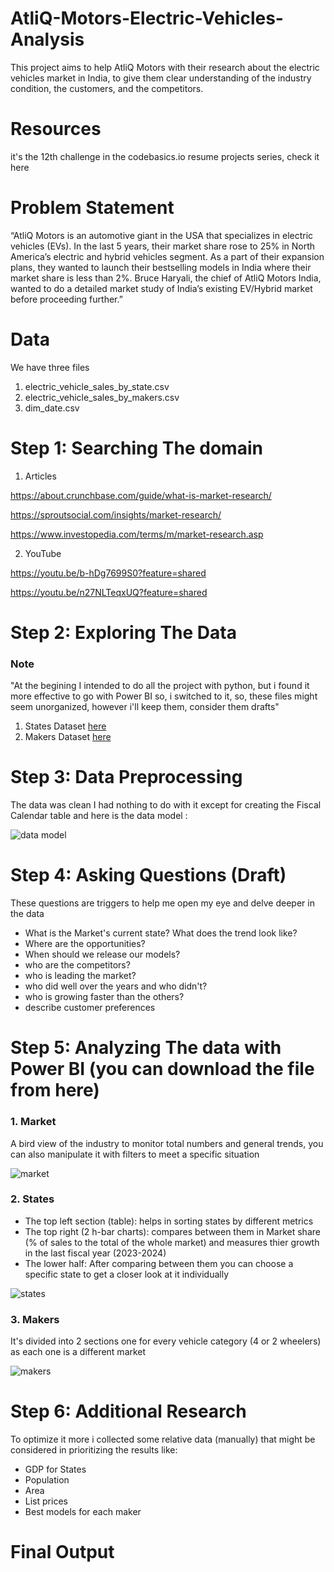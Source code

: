 # AtliQ-Motors-Electric-Vehicles-Analysis

This project aims to help AtliQ Motors with their research about the electric vehicles market in India, to give them clear understanding of the industry condition, the customers, and the competitors.

# Resources
it's the 12th challenge in the codebasics.io resume projects series, check it here 

# Problem Statement
“AtliQ Motors is an automotive giant in the USA that specializes in electric vehicles (EVs). In the last 5 years, their market share rose to 25% in North America’s electric and hybrid vehicles segment. As a part of their expansion plans, they wanted to launch their bestselling models in India where their market share is less than 2%. Bruce Haryali, the chief of AtliQ Motors India, wanted to do a detailed market study of India’s existing EV/Hybrid market before proceeding further.”

# Data
We have three files

1. electric_vehicle_sales_by_state.csv
2. electric_vehicle_sales_by_makers.csv
3. dim_date.csv

# Step 1: Searching The domain
1. Articles
   
https://about.crunchbase.com/guide/what-is-market-research/

https://sproutsocial.com/insights/market-research/

https://www.investopedia.com/terms/m/market-research.asp

2. YouTube

https://youtu.be/b-hDg7699S0?feature=shared

https://youtu.be/n27NLTeqxUQ?feature=shared

# Step 2: Exploring The Data 
### Note 
"At the begining I intended to do all the project with python, but i found it more effective to go with Power BI so, i switched to it,
so, these files might seem unorganized, however i'll keep them, consider them drafts"

1. States Dataset [here](https://github.com/taha1048/AtliQ-Motors-Electric-Vehicles-Analysis/blob/main/States.ipynb)
2. Makers Dataset [here](https://github.com/taha1048/AtliQ-Motors-Electric-Vehicles-Analysis/blob/main/Makers.ipynb)

# Step 3: Data Preprocessing
The data was clean I had nothing to do with it except for creating the Fiscal Calendar table and here is the data model :

![data model](https://github.com/user-attachments/assets/bafe16ca-b47a-47aa-bfe5-f5e47feeba0e)

# Step 4: Asking Questions (Draft)
These questions are triggers to help me open my eye and delve deeper in the data

- What is the Market's current state? What does the trend look like?
- Where are the opportunities?
- When should we release our models?
- who are the competitors?
- who is leading the market?
- who did well over the years and who didn't?
- who is growing faster than the others?
- describe customer preferences

# Step 5: Analyzing The data with Power BI (you can download the file from here)
### 1. Market 

A bird view of the industry to monitor total numbers and general trends, you can also manipulate it with filters to meet a specific situation

![market](https://github.com/user-attachments/assets/926a4c77-6d89-4ac5-b05b-87d1bcd6f742)

### 2. States
- The top left section (table): helps in sorting states by different metrics
- The top right (2 h-bar charts): compares between them in Market share (% of sales to the total of the whole market) and measures thier growth in the last fiscal year (2023-2024)
- The lower half: After comparing between them you can choose a specific state to get a closer look at it individually

![states](https://github.com/user-attachments/assets/0a22fcd6-e4d7-4045-a882-9bef8cd9a391)

### 3. Makers 
It's divided into 2 sections one for every vehicle category (4 or 2 wheelers) as each one is a different market

![makers](https://github.com/user-attachments/assets/f0ee5551-425e-45b7-b566-8701e505e781)

# Step 6: Additional Research
To optimize it more i collected some relative data (manually) that might be considered in prioritizing the results like:
- GDP for States
- Population
- Area
- List prices
- Best models for each maker

# Final Output



